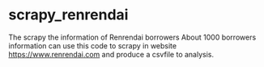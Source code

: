 # scrapy_renrendai
The scrapy the information of Renrendai borrowers 
About 1000 borrowers information can use this code to scrapy in website https://www.renrendai.com and produce a csvfile to analysis.
